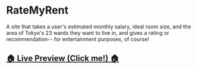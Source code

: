 # RateMyRent
A site that takes a user's estimated monthly salary, ideal room size, and the area of Tokyo's 23 wards they want to live in, and gives a rating or recommendation-- for entertainment purposes, of course!

## <a href="https://ratemyrent.herokuapp.com">:house: Live Preview (Click me!) :house:</a>
